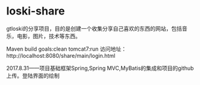 # loski-share

gtloski的分享项目，目的是创建一个收集分享自己喜欢的东西的网站，包括音乐，电影，图片，技术等东西。

Maven build
	goals:clean tomcat7:run
访问地址：http://localhost:8080/share/main/login.html

2017.8.31——项目基础框架Spring,Spring MVC,MyBatis的集成和项目的github上传。登陆界面的绘制
